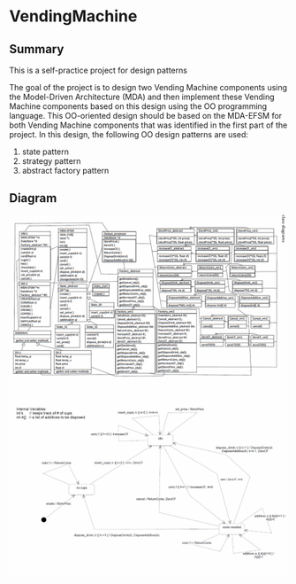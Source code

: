 # VendingMachine

## Summary
This is a self-practice project for design patterns


The goal of the project is to design two Vending Machine components using the Model-Driven Architecture (MDA) and then implement these Vending Machine components based on this design using the OO programming language. This OO-oriented design should be based on the MDA-EFSM for both Vending Machine components that was identified in the first part of the project. In this design, the following OO design patterns are used:
1. state pattern
2. strategy pattern
3. abstract factory pattern


## Diagram
![Class Digram](https://github.com/YiwenW312/VendingMachine/blob/main/IMG/Class%20Diagram.png)
![State Diagram](https://github.com/YiwenW312/VendingMachine/blob/main/IMG/State%20Diagram.png)
